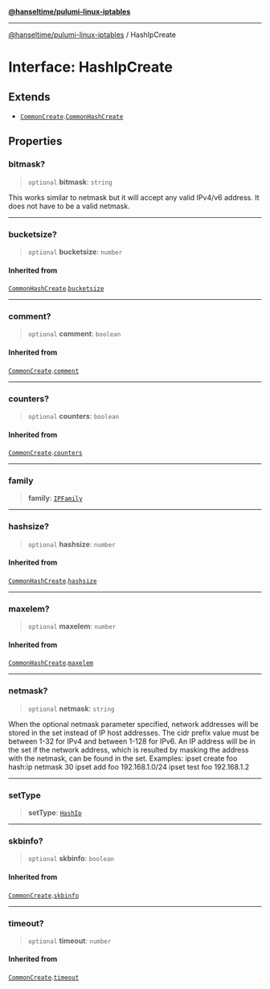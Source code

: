 [**@hanseltime/pulumi-linux-iptables**](../README.md)

***

[@hanseltime/pulumi-linux-iptables](../README.md) / HashIpCreate

# Interface: HashIpCreate

## Extends

- [`CommonCreate`](CommonCreate.md).[`CommonHashCreate`](CommonHashCreate.md)

## Properties

### bitmask?

> `optional` **bitmask**: `string`

This works similar to netmask but it will accept any valid IPv4/v6 address. It does not have to be a valid netmask.

***

### bucketsize?

> `optional` **bucketsize**: `number`

#### Inherited from

[`CommonHashCreate`](CommonHashCreate.md).[`bucketsize`](CommonHashCreate.md#bucketsize)

***

### comment?

> `optional` **comment**: `boolean`

#### Inherited from

[`CommonCreate`](CommonCreate.md).[`comment`](CommonCreate.md#comment)

***

### counters?

> `optional` **counters**: `boolean`

#### Inherited from

[`CommonCreate`](CommonCreate.md).[`counters`](CommonCreate.md#counters)

***

### family

> **family**: [`IPFamily`](../type-aliases/IPFamily.md)

***

### hashsize?

> `optional` **hashsize**: `number`

#### Inherited from

[`CommonHashCreate`](CommonHashCreate.md).[`hashsize`](CommonHashCreate.md#hashsize)

***

### maxelem?

> `optional` **maxelem**: `number`

#### Inherited from

[`CommonHashCreate`](CommonHashCreate.md).[`maxelem`](CommonHashCreate.md#maxelem)

***

### netmask?

> `optional` **netmask**: `string`

When the optional netmask parameter specified, network addresses will be stored in the set instead of IP host addresses. The cidr prefix value must be between 1-32 for IPv4 and between 1-128 for IPv6. An IP address will be in the set if the network address, which is resulted by masking the address with the netmask, can be found in the set. Examples:
ipset create foo hash:ip netmask 30
ipset add foo 192.168.1.0/24
ipset test foo 192.168.1.2

***

### setType

> **setType**: [`HashIp`](../enumerations/SetTypes.md#haship)

***

### skbinfo?

> `optional` **skbinfo**: `boolean`

#### Inherited from

[`CommonCreate`](CommonCreate.md).[`skbinfo`](CommonCreate.md#skbinfo)

***

### timeout?

> `optional` **timeout**: `number`

#### Inherited from

[`CommonCreate`](CommonCreate.md).[`timeout`](CommonCreate.md#timeout)

